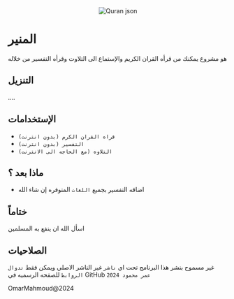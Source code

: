 <div align="center">
    <img src="https://github.com/OmarMahmoud-1/Almounir/blob/main/banar.svg" alt="Quran json">
</div>

# المنير
هو مشروع يمكنك من قرأه القران الكريم والإستماع الى التلاوت وقرأه التفسير من خلاله 

## التنزيل
....


## الإستخدامات 
* `قراه القران الكرم (بدون انترنت)`
* `التفسير (بدون انترنت)`
* `التلاوه (مع الحاجه الى الانترنت)`

## ماذا بعد ؟
* اضاقه التفسير بجميع `اللغات` المتوفره إن شاء الله

## ختاماً
اسأل الله ان ينفع به المسلمين 

## الصلاحيات
غير مسموح بنشر هذا البرنامج تحت اي `ناشر` غير الناشر الاصلي ويمكن فقط `تدوال الروابط` للصفحه الرسميه في GitHub 
`عمر محمود 2024`

OmarMahmoud@2024
